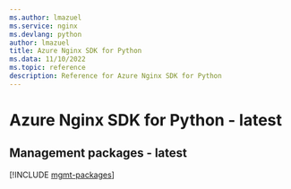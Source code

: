 ```yaml
---
ms.author: lmazuel
ms.service: nginx
ms.devlang: python
author: lmazuel
title: Azure Nginx SDK for Python
ms.data: 11/10/2022
ms.topic: reference
description: Reference for Azure Nginx SDK for Python
---
```

# Azure Nginx SDK for Python - latest

## Management packages - latest
[!INCLUDE [mgmt-packages](nginx-mgmt-index.md)]